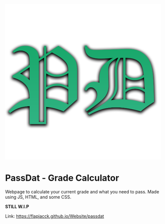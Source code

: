 ![Passdat-logo](https://raw.githubusercontent.com/Flapjacck/PassDat/refs/heads/main/images/PassDat-logo.png)

# PassDat - Grade Calculator
Webpage to calculate your current grade and what you need to pass. Made using JS, HTML, and some CSS.

**STILL W.I.P**

Link: https://flapjacck.github.io/Website/passdat
